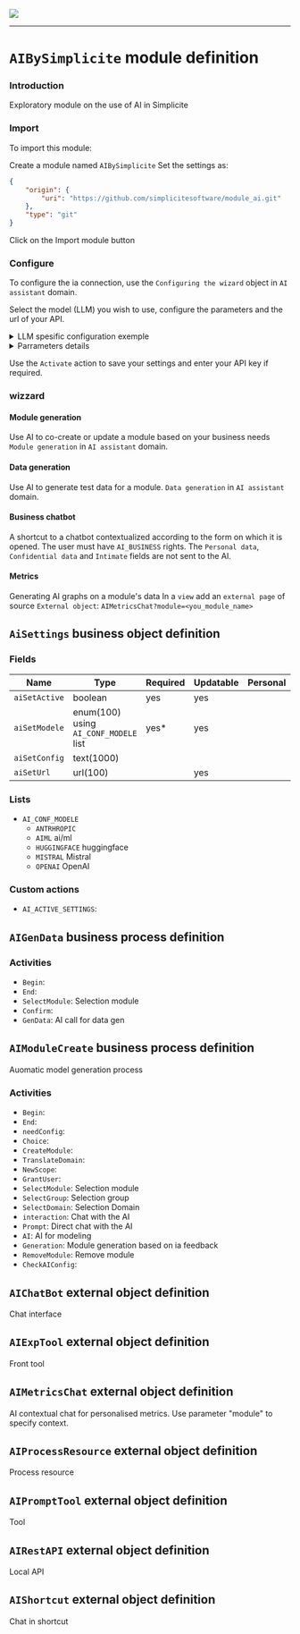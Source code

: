 <!--
 ___ _            _ _    _ _    __
/ __(_)_ __  _ __| (_)__(_) |_ /_/
\__ \ | '  \| '_ \ | / _| |  _/ -_)
|___/_|_|_|_| .__/_|_\__|_|\__\___|
            |_| 
-->
![](https://platform.simplicite.io/logos/standard/logo250.png)
* * *

`AIBySimplicite` module definition
==================================

### Introduction
Exploratory module on the use of AI in Simplicite

### Import
To import this module:

Create a module named `AIBySimplicite`
Set the settings as:
```json
{
	"origin": {
		"uri": "https://github.com/simplicitesoftware/module_ai.git"
	},
	"type": "git"
}
```
Click on the Import module button
### Configure
To configure the ia connection, use the `Configuring the wizard`  object in `AI assistant` domain.

Select the model (LLM) you wish to use, configure the parameters and the url of your API.  

<details>
  <summary>LLM spesific configuration exemple</summary>

#### OpenAI:
```json
{
    'model':'<gpt_model_to_use>',
    'OpenAI-Project': "<my_openai_project_id>", // Optional
    'OpenAI-Organization': "<my_openai_organization_id>", //Optional
    'hist_depth' : 3,
    'code_max_token' : 2000,
    'default_max_token':1500,
    'trigger':''
}
```
#### Mistral  
```json
{
    'hist_depth' : 3,
    'code_max_token' : 2000,
    'default_max_token':1500,
    'trigger':''
}
```
</details>


<details>
  <summary>Parrameters details</summary>

##### hist_depth
Defines the number of messages in the history used for the context.
The greater this number, the more tokens the request uses, but the more relevant is the response. 
##### max_token
*optional*  
Limits the number of tokens in the ia response
###### default_max_token
Maximum number of tokens in a usual context.
###### code_max_token
Maximum number of tokens for thecnical calls.
##### trigger
To define a trigger for ia calls in fields (under development)

</details>  
  
  
Use the `Activate` action to save your settings and enter your API key if required.

### wizzard
#### Module generation
Use AI to co-create or update a module based on your business needs
`Module generation` in `AI assistant` domain.

#### Data generation
Use AI to generate test data for a module.
`Data generation` in `AI assistant` domain.

#### Business chatbot
A shortcut to a chatbot contextualized according to the form on which it is opened.
The user must have `AI_BUSINESS` rights.
The `Personal data`, `Confidential data` and `Intimate` fields are not sent to the AI.


#### Metrics
Generating AI graphs on a module's data
In a `view` add an `external page` of source `External object`: `AIMetricsChat?module=<you_module_name>`

`AiSettings` business object definition
---------------------------------------



### Fields

| Name                                                         | Type                                     | Required | Updatable | Personal | Description                                                                      |
|--------------------------------------------------------------|------------------------------------------|----------|-----------|----------|----------------------------------------------------------------------------------|
| `aiSetActive`                                                | boolean                                  | yes      | yes       |          | -                                                                                |
| `aiSetModele`                                                | enum(100) using `AI_CONF_MODELE` list    | yes*     | yes       |          | -                                                                                |
| `aiSetConfig`                                                | text(1000)                               |          |           |          | -                                                                                |
| `aiSetUrl`                                                   | url(100)                                 |          | yes       |          | -                                                                                |

### Lists

* `AI_CONF_MODELE`
    - `ANTRHROPIC` 
    - `AIML` ai/ml
    - `HUGGINGFACE` huggingface
    - `MISTRAL` Mistral
    - `OPENAI` OpenAI

### Custom actions

* `AI_ACTIVE_SETTINGS`: 

`AIGenData` business process definition
---------------------------------------



### Activities

* `Begin`: 
* `End`: 
* `SelectModule`: Selection module
* `Confirm`: 
* `GenData`: AI call for data gen

`AIModuleCreate` business process definition
--------------------------------------------

Auomatic model generation process

### Activities

* `Begin`: 
* `End`: 
* `needConfig`: 
* `Choice`: 
* `CreateModule`: 
* `TranslateDomain`: 
* `NewScope`: 
* `GrantUser`: 
* `SelectModule`: Selection module
* `SelectGroup`: Selection group
* `SelectDomain`: Selection Domain
* `interaction`: Chat with the AI
* `Prompt`: Direct chat with the AI
* `AI`: AI for modeling
* `Generation`: Module generation based on ia feedback
* `RemoveModule`: Remove module
* `CheckAIConfig`: 

`AIChatBot` external object definition
--------------------------------------

Chat interface


`AIExpTool` external object definition
--------------------------------------

Front tool


`AIMetricsChat` external object definition
------------------------------------------

AI contextual chat for personalised metrics. 
Use parameter "module" to specify context.


`AIProcessResource` external object definition
----------------------------------------------

Process resource


`AIPromptTool` external object definition
-----------------------------------------

Tool


`AIRestAPI` external object definition
--------------------------------------

Local API


`AIShortcut` external object definition
---------------------------------------

Chat in shortcut


